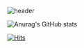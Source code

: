 ![header](https://capsule-render.vercel.app/api?height=300&type=waving&color=668EFD&text=gisung's%20GitHub&fontColor=ffffff)



![Anurag's GitHub stats](https://github-readme-stats.vercel.app/api?username=gisungPark&hide=prs)

<p align="center">

  [![Hits](https://hits.seeyoufarm.com/api/count/incr/badge.svg?url=https%3A%2F%2Fgithub.com%2FgisungPark&count_bg=%235092E3&title_bg=%23555555&icon=&icon_color=%23E7E7E7&title=hits&edge_flat=false)](https://hits.seeyoufarm.com)
</p>
